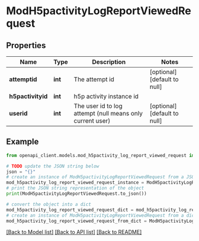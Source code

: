 # ModH5pactivityLogReportViewedRequest


## Properties

Name | Type | Description | Notes
------------ | ------------- | ------------- | -------------
**attemptid** | **int** | The attempt id | [optional] [default to null]
**h5pactivityid** | **int** | h5p activity instance id | 
**userid** | **int** | The user id to log attempt (null means only current user) | [optional] [default to null]

## Example

```python
from openapi_client.models.mod_h5pactivity_log_report_viewed_request import ModH5pactivityLogReportViewedRequest

# TODO update the JSON string below
json = "{}"
# create an instance of ModH5pactivityLogReportViewedRequest from a JSON string
mod_h5pactivity_log_report_viewed_request_instance = ModH5pactivityLogReportViewedRequest.from_json(json)
# print the JSON string representation of the object
print(ModH5pactivityLogReportViewedRequest.to_json())

# convert the object into a dict
mod_h5pactivity_log_report_viewed_request_dict = mod_h5pactivity_log_report_viewed_request_instance.to_dict()
# create an instance of ModH5pactivityLogReportViewedRequest from a dict
mod_h5pactivity_log_report_viewed_request_from_dict = ModH5pactivityLogReportViewedRequest.from_dict(mod_h5pactivity_log_report_viewed_request_dict)
```
[[Back to Model list]](../README.md#documentation-for-models) [[Back to API list]](../README.md#documentation-for-api-endpoints) [[Back to README]](../README.md)


